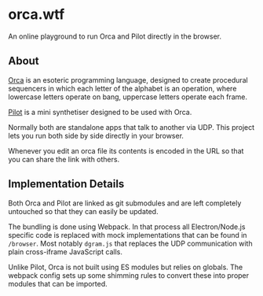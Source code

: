 # orca.wtf

An online playground to run Orca and Pilot directly in the browser.

## About

[Orca](https://hundredrabbits.itch.io/orca) is an esoteric programming language, designed to create procedural sequencers in which each letter of the alphabet is an operation, where lowercase letters operate on bang, uppercase letters operate each frame.

[Pilot](https://wiki.xxiivv.com/site/pilot.html) is a mini synthetiser designed to be used with Orca.

Normally both are standalone apps that talk to another via UDP. This project lets you run both side by side directly in your browser.

Whenever you edit an orca file its contents is encoded in the URL so that you can share the link with others.

## Implementation Details

Both Orca and Pilot are linked as git submodules and are left completely untouched so that they can easily be updated.

The bundling is done using Webpack.
In that process all Electron/Node.js specific code is replaced with mock implementations that can be found in `/browser`. Most notably `dgram.js` that replaces the UDP communication with plain cross-iframe JavaScript calls.

Unlike Pilot, Orca is not built using ES modules but relies on globals. The webpack config sets up some shimming rules to convert these into proper modules that can be imported.
